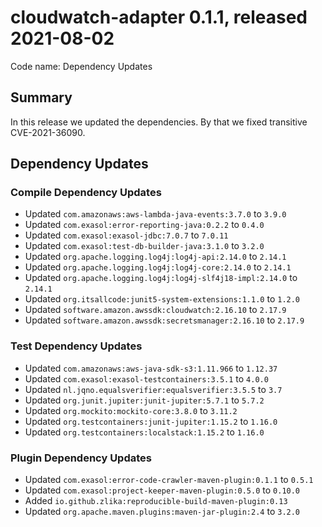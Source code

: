 # cloudwatch-adapter 0.1.1, released 2021-08-02

Code name: Dependency Updates

## Summary

In this release we updated the dependencies. By that we fixed transitive CVE-2021-36090.

## Dependency Updates

### Compile Dependency Updates

* Updated `com.amazonaws:aws-lambda-java-events:3.7.0` to `3.9.0`
* Updated `com.exasol:error-reporting-java:0.2.2` to `0.4.0`
* Updated `com.exasol:exasol-jdbc:7.0.7` to `7.0.11`
* Updated `com.exasol:test-db-builder-java:3.1.0` to `3.2.0`
* Updated `org.apache.logging.log4j:log4j-api:2.14.0` to `2.14.1`
* Updated `org.apache.logging.log4j:log4j-core:2.14.0` to `2.14.1`
* Updated `org.apache.logging.log4j:log4j-slf4j18-impl:2.14.0` to `2.14.1`
* Updated `org.itsallcode:junit5-system-extensions:1.1.0` to `1.2.0`
* Updated `software.amazon.awssdk:cloudwatch:2.16.10` to `2.17.9`
* Updated `software.amazon.awssdk:secretsmanager:2.16.10` to `2.17.9`

### Test Dependency Updates

* Updated `com.amazonaws:aws-java-sdk-s3:1.11.966` to `1.12.37`
* Updated `com.exasol:exasol-testcontainers:3.5.1` to `4.0.0`
* Updated `nl.jqno.equalsverifier:equalsverifier:3.5.5` to `3.7`
* Updated `org.junit.jupiter:junit-jupiter:5.7.1` to `5.7.2`
* Updated `org.mockito:mockito-core:3.8.0` to `3.11.2`
* Updated `org.testcontainers:junit-jupiter:1.15.2` to `1.16.0`
* Updated `org.testcontainers:localstack:1.15.2` to `1.16.0`

### Plugin Dependency Updates

* Updated `com.exasol:error-code-crawler-maven-plugin:0.1.1` to `0.5.1`
* Updated `com.exasol:project-keeper-maven-plugin:0.5.0` to `0.10.0`
* Added `io.github.zlika:reproducible-build-maven-plugin:0.13`
* Updated `org.apache.maven.plugins:maven-jar-plugin:2.4` to `3.2.0`
